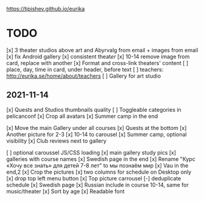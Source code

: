 https://tipishev.github.io/eurika

# TODO

[x] 3 theater studios above art and Abyrvalg from email + images from email
[x] fix Android gallery
[x] consistent theat*er*
[x] 10-14 remove image from card, replace with another
[x] Format and cross-link theaters' content
[ ] place, day, time in card, under header, before text
[ ] teachers: http://eurika.se/home/about/teachers
[ ] Gallery for art studio

## 2021-11-14

[x] Quests and Studios thumbnails quality
[ ] Toggleable categories in pelicanconf
[x] Crop all avatars
[x] Summer camp in the end

[x] Move the main Gallery under all courses
[x] Quests at the bottom
[x] Another picture for 2-3
[x] 10-14 to carousel
[x] Summer camp, optional visibility
[x] Club reviews next to gallery

[ ] optional caroussel JS/CSS loading
[x] main gallery study pics
[x] galleries with course names
[x] Swedish page in the end
[x] Rename "Курс «Хочу все знать» для детей 7-8 лет" to мы познаём мир
[x] Vau in the end,2
[x] Crop the pictures
[x] two columns for schedule on Desktop only
[x] drop top left menu button
[x] Top picture carrousel
[-] deduplicate schedule
[x] Swedish page
[x] Russian include in course 10-14, same for music/theater
[x] Sort by age
[x] Readable font
